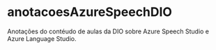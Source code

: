 # anotacoesAzureSpeechDIO
Anotações do contéudo de aulas da DIO sobre Azure Speech Studio e Azure Language Studio.
